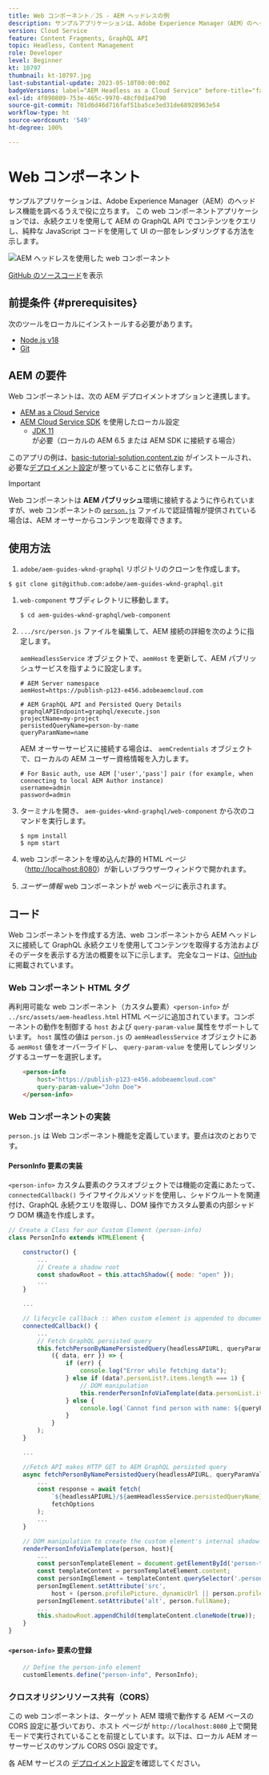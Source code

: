 ```yaml
---
title: Web コンポーネント／JS - AEM ヘッドレスの例
description: サンプルアプリケーションは、Adobe Experience Manager（AEM）のヘッドレス機能を調べるうえで役に立ちます。 この Web コンポーネント／JS アプリケーションでは、永続クエリを使用して AEM の GraphQL API でコンテンツをクエリする方法を示します。
version: Cloud Service
feature: Content Fragments, GraphQL API
topic: Headless, Content Management
role: Developer
level: Beginner
kt: 10797
thumbnail: kt-10797.jpg
last-substantial-update: 2023-05-10T00:00:00Z
badgeVersions: label="AEM Headless as a Cloud Service" before-title="false"
exl-id: 4f090809-753e-465c-9970-48cf0d1e4790
source-git-commit: 701d6d46d716faf51ba5ce3ed31de68928963e54
workflow-type: ht
source-wordcount: '549'
ht-degree: 100%

---
```


# Web コンポーネント

サンプルアプリケーションは、Adobe Experience Manager（AEM）のヘッドレス機能を調べるうえで役に立ちます。 この web コンポーネントアプリケーションでは、永続クエリを使用して AEM の GraphQL API でコンテンツをクエリし、純粋な JavaScript コードを使用して UI の一部をレンダリングする方法を示します。

![AEM ヘッドレスを使用した web コンポーネント](./assets/web-component/web-component.png)

[GitHub のソースコード](https://github.com/adobe/aem-guides-wknd-graphql/tree/main/web-component)を表示

## 前提条件 {#prerequisites}

次のツールをローカルにインストールする必要があります。

+ [Node.js v18](https://nodejs.org/ja/)
+ [Git](https://git-scm.com/)

## AEM の要件

Web コンポーネントは、次の AEM デプロイメントオプションと連携します。

+ [AEM as a Cloud Service](https://experienceleague.adobe.com/docs/experience-manager-cloud-service/content/implementing/deploying/overview.html?lang=ja)
+ [AEM Cloud Service SDK](https://experienceleague.adobe.com/docs/experience-manager-learn/cloud-service/local-development-environment-set-up/overview.html?lang=ja) を使用したローカル設定
   + [JDK 11](https://experience.adobe.com/#/downloads/content/software-distribution/jp/general.html?1_group.propertyvalues.property=.%2Fjcr%3Acontent%2Fmetadata%2Fdc%3AsoftwareType&amp;1_group.propertyvalues.operation=equals&amp;1_group.propertyvalues.0_values=software-type%3Atooling&amp;fulltext=Oracle%7E+JDK%7E+11%7E&amp;orderby=%40jcr%3Acontent%2Fjcr%3AlastModified&amp;orderby.sort=desc&amp;layout=list&amp;p.offset=0&amp;p.limit=14) が必要（ローカルの AEM 6.5 または AEM SDK に接続する場合）

このアプリの例は、[basic-tutorial-solution.content.zip](../multi-step/assets/explore-graphql-api/basic-tutorial-solution.content.zip) がインストールされ、必要な[デプロイメント設定](../deployment/web-component.md)が整っていることに依存します。


>[!IMPORTANT]
>
>Web コンポーネントは __AEM パブリッシュ__&#x200B;環境に接続するように作られていますが、web コンポーネントの [`person.js`](https://github.com/adobe/aem-guides-wknd-graphql/blob/main/web-component/src/person.js#L11) ファイルで認証情報が提供されている場合は、AEM オーサーからコンテンツを取得できます。

## 使用方法

1.  `adobe/aem-guides-wknd-graphql` リポジトリのクローンを作成します。

   ```shell
   $ git clone git@github.com:adobe/aem-guides-wknd-graphql.git
   ```

1. `web-component` サブディレクトリに移動します。

   ```shell
   $ cd aem-guides-wknd-graphql/web-component
   ```

1. `.../src/person.js` ファイルを編集して、AEM 接続の詳細を次のように指定します。

   `aemHeadlessService` オブジェクトで、`aemHost` を更新して、AEM パブリッシュサービスを指すように設定します。

   ```plain
   # AEM Server namespace
   aemHost=https://publish-p123-e456.adobeaemcloud.com
   
   # AEM GraphQL API and Persisted Query Details
   graphqlAPIEndpoint=graphql/execute.json
   projectName=my-project
   persistedQueryName=person-by-name
   queryParamName=name
   ```

   AEM オーサーサービスに接続する場合は、 `aemCredentials` オブジェクトで、ローカルの AEM ユーザー資格情報を入力します。

   ```plain
   # For Basic auth, use AEM ['user','pass'] pair (for example, when connecting to local AEM Author instance)
   username=admin
   password=admin
   ```

1. ターミナルを開き、 `aem-guides-wknd-graphql/web-component` から次のコマンドを実行します。

   ```shell
   $ npm install
   $ npm start
   ```

1. web コンポーネントを埋め込んだ静的 HTML ページ（[http://localhost:8080](http://localhost:8080)）が新しいブラウザーウィンドウで開かれます。
1. _ユーザー情報_ web コンポーネントが web ページに表示されます。

## コード

Web コンポーネントを作成する方法、web コンポーネントから AEM ヘッドレスに接続して GraphQL 永続クエリを使用してコンテンツを取得する方法およびそのデータを表示する方法の概要を以下に示します。 完全なコードは、[GitHub](https://github.com/adobe/aem-guides-wknd-graphql/tree/main/web-component) に掲載されています。

### Web コンポーネント HTML タグ

再利用可能な web コンポーネント（カスタム要素）`<person-info>` が `../src/assets/aem-headless.html` HTML ページに追加されています。コンポーネントの動作を制御する `host` および `query-param-value` 属性をサポートしています。  `host` 属性の値は `person.js` の `aemHeadlessService` オブジェクトにある `aemHost` 値をオーバーライドし、 `query-param-value` を使用してレンダリングするユーザーを選択します。

```html
    <person-info 
        host="https://publish-p123-e456.adobeaemcloud.com"
        query-param-value="John Doe">
    </person-info>
```

### Web コンポーネントの実装

`person.js` は Web コンポーネント機能を定義しています。要点は次のとおりです。

#### PersonInfo 要素の実装

`<person-info>` カスタム要素のクラスオブジェクトでは機能の定義にあたって、`connectedCallback()` ライフサイクルメソッドを使用し、シャドウルートを関連付け、GraphQL 永続クエリを取得し、DOM 操作でカスタム要素の内部シャドウ DOM 構造を作成します。

```javascript
// Create a Class for our Custom Element (person-info)
class PersonInfo extends HTMLElement {

    constructor() {
        ...
        // Create a shadow root
        const shadowRoot = this.attachShadow({ mode: "open" });
        ...
    }

    ...

    // lifecycle callback :: When custom element is appended to document
    connectedCallback() {
        ...
        // Fetch GraphQL persisted query
        this.fetchPersonByNamePersistedQuery(headlessAPIURL, queryParamValue).then(
            ({ data, err }) => {
                if (err) {
                    console.log("Error while fetching data");
                } else if (data?.personList?.items.length === 1) {
                    // DOM manipulation
                    this.renderPersonInfoViaTemplate(data.personList.items[0], host);
                } else {
                    console.log(`Cannot find person with name: ${queryParamValue}`);
                }
            }
        );
    }

    ...

    //Fetch API makes HTTP GET to AEM GraphQL persisted query
    async fetchPersonByNamePersistedQuery(headlessAPIURL, queryParamValue) {
        ...
        const response = await fetch(
            `${headlessAPIURL}/${aemHeadlessService.persistedQueryName}${encodedParam}`,
            fetchOptions
        );
        ...
    }

    // DOM manipulation to create the custom element's internal shadow DOM structure
    renderPersonInfoViaTemplate(person, host){
        ...
        const personTemplateElement = document.getElementById('person-template');
        const templateContent = personTemplateElement.content;
        const personImgElement = templateContent.querySelector('.person_image');
        personImgElement.setAttribute('src',
            host + (person.profilePicture._dynamicUrl || person.profilePicture._path));
        personImgElement.setAttribute('alt', person.fullName);
        ...
        this.shadowRoot.appendChild(templateContent.cloneNode(true));
    }
}
```

#### `<person-info>` 要素の登録

```javascript
    // Define the person-info element
    customElements.define("person-info", PersonInfo);
```

### クロスオリジンリソース共有（CORS）

この web コンポーネントは、ターゲット AEM 環境で動作する AEM ベースの CORS 設定に基づいており、ホスト ページが `http://localhost:8080` 上で開発モードで実行されていることを前提としています。以下は、ローカル AEM オーサーサービスのサンプル CORS OSGi 設定です。

各 AEM サービスの [デプロイメント設定](../deployment/web-component.md)を確認してください。

